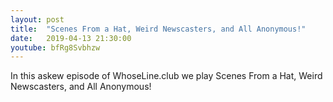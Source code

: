 ```yaml
---
layout: post
title:  "Scenes From a Hat, Weird Newscasters, and All Anonymous!"
date:   2019-04-13 21:30:00
youtube: bfRg8Svbhzw
---
```


In this askew episode of WhoseLine.club we play Scenes From a Hat, Weird Newscasters, and All Anonymous!
